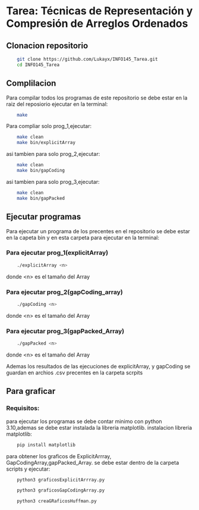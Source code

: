 # Tarea: Técnicas de Representación y Compresión de Arreglos Ordenados

## Clonacion repositorio

```sh
    git clone https://github.com/Lukayx/INFO145_Tarea.git
    cd INFO145_Tarea
```

## Complilacion
Para compilar todos los programas de este repositorio se debe estar en la raiz del reposiorio ejecutar en la terminal:
```sh
    make
```
Para compliar solo prog_1,ejecutar:
```sh
    make clean
    make bin/explicitArray
```
asi tambien para solo prog_2,ejecutar:
```sh
    make clean
    make bin/gapCoding
```
asi tambien para solo prog_3,ejecutar:
```sh
    make clean
    make bin/gapPacked
```
## Ejecutar programas
Para ejecutar un programa de los precentes en el repositorio se debe estar en la capeta bin y en esta carpeta para ejecutar en la terminal:
### Para ejecutar prog_1(explicitArray)
```sh
    ./explicitArray <n>
```
donde \<n\> es el tamaño del Array
### Para ejecutar prog_2(gapCoding_array)
```sh
    ./gapCoding <n>
```
donde \<n\> es el tamaño del Array
### Para ejecutar prog_3(gapPacked_Array)
```sh
    ./gapPacked <n>
```
donde \<n\>  es el tamaño del Array

Ademas los resultados de las ejecuciones de explicitArray, y gapCoding se guardan en archios .csv precentes en la carpeta scrpits 
## Para graficar
### Requisitos:
para ejecutar los programas se debe contar minimo con python 3.10,ademas se debe estar instalada la libreria matplotlib.
instalacion libreria matplotlib:
```sh
    pip install matplotlib
```

para obtener los graficos de ExplicitArrray, GapCodingArray,gapPacked_Array.
se debe estar dentro de la carpeta scripts y ejecutar:

```sh
    python3 graficosExplicitArrray.py
```
```sh
    python3 graficosGapCodingArray.py 

```
```sh
    python3 creaGRaficosHuffman.py 
    
```